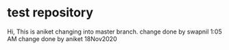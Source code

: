 # test repository
Hi, This is aniket changing into master branch.
change done by swapnil 1:05 AM
change done by aniket 18Nov2020
